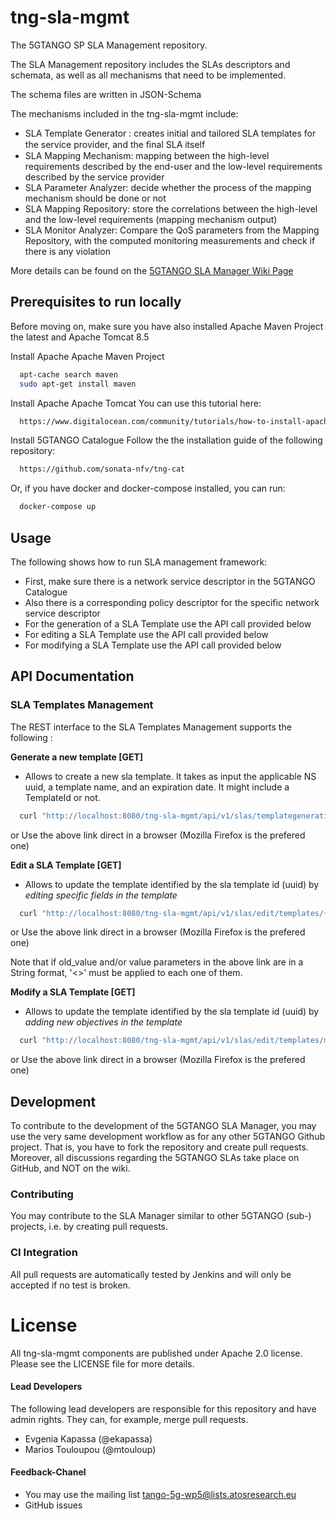 # tng-sla-mgmt
The 5GTANGO SP SLA Management repository.  

The SLA Management repository includes the SLAs descriptors and schemata, as well as all mechanisms that need to be implemented. 
   
The schema files are written in JSON-Schema      
   
The mechanisms included in the tng-sla-mgmt include:
*  SLA Template Generator : creates initial and tailored SLA templates for the service provider, and the ﬁnal SLA itself
*  SLA Mapping Mechanism:  mapping between the high-level requirements described by the end-user and the low-level requirements described by the service provider
*  SLA Parameter Analyzer: decide whether the process of the mapping mechanism should be done or not
*  SLA Mapping Repository: store the correlations between the high-level and the low-level requirements (mapping mechanism output)
*  SLA Monitor Analyzer: Compare the QoS parameters from the Mapping Repository, with the computed monitoring measurements and check if there is any violation  

More details can be found on the [5GTANGO SLA Manager Wiki Page](https://github.com/sonata-nfv/tng-sla-mgmt/wiki)

## Prerequisites to run locally
Before moving on, make sure you have also installed Apache Maven Project the latest and Apache Tomcat 8.5

Install Apache Apache Maven Project
```sh
  apt-cache search maven
  sudo apt-get install maven
```

Install Apache Apache Tomcat
You can use this tutorial here:
```sh
  https://www.digitalocean.com/community/tutorials/how-to-install-apache-tomcat-8-on-ubuntu-16-04
```

Install 5GTANGO Catalogue
Follow the the installation guide of the following repository:
```sh
  https://github.com/sonata-nfv/tng-cat
```

Or, if you have docker and docker-compose installed, you can run:
```sh
  docker-compose up
```

## Usage
The following shows how to run SLA management framework:
* First, make sure there is a network service descriptor in the 5GTANGO Catalogue
* Also there is a corresponding policy descriptor for the specific network service descriptor
* For the generation of a SLA Template use the API call provided below
* For editing a SLA Template use the API call provided below
* For modifying a SLA Template use the API call provided below


## API Documentation

### SLA Templates Management 
The REST interface to the SLA Templates Management supports the following :

**Generate a new template [GET]** 
* Allows to create a new sla template. It takes as input the applicable NS uuid, a template name, and an expiration date. It might include a TemplateId or not.
```sh
  curl "http://localhost:8080/tng-sla-mgmt/api/v1/slas/templategeneration/{nsd_uuid}?templateName=<>&expireDate=<>"
```
  or
  Use the above link direct in a browser (Mozilla Firefox is the prefered one)   
  
**Edit a SLA Template [GET]**
* Allows to update the template identified by the sla template id (uuid) by *editing specific fields in the template*
```sh
  curl "http://localhost:8080/tng-sla-mgmt/api/v1/slas/edit/templates/{sla_uuid}?field=<>&old_value=<>&value=<>"
```  
or
  Use the above link direct in a browser (Mozilla Firefox is the prefered one)
  
Note that if old_value and/or value parameters in the above link are in a String format, '<>' must be applied to each one of them.   

**Modify a SLA Template [GET]** 
* Allows to update the template identified by the sla template id (uuid) by *adding new objectives in the template*
```sh
  curl "http://localhost:8080/tng-sla-mgmt/api/v1/slas/edit/templates/modify/{sla_uuid}?objectives=<>&objectives=<>&slo_value=<>&slo_value=<>&slo_definition=<>&slo_definition=<>&slo_unit=%&<>&slo_unit=<>&metric=<>&expression=<>&expression_unit=<>&rate=<>&metric=<>&expression=<>&expression_unit=<>&rate=<>&parameter_unit=<>&parameter_definition=<>&parameter_name=<>&parameter_value=<>&parameter_unit=<>&parameter_definition=<>&parameter_name=<>&parameter_value=<>&parameter_unit=<>"
```   
  or
  Use the above link direct in a browser (Mozilla Firefox is the prefered one)   
  

## Development

To contribute to the development of the 5GTANGO SLA Manager, you may use the very same development workflow as for any other 5GTANGO Github project. That is, you have to fork the repository and create pull requests. Moreover, all discussions regarding the 5GTANGO SLAs take place on GitHub, and NOT on the wiki.

### Contributing

You may contribute to the SLA Manager similar to other 5GTANGO (sub-) projects, i.e. by creating pull requests.

### CI Integration

All pull requests are automatically tested by Jenkins and will only be accepted if no test is broken.

# License
All tng-sla-mgmt components are published under Apache 2.0 license. Please see the LICENSE file for more details.

#### Lead Developers

The following lead developers are responsible for this repository and have admin rights. They can, for example, merge pull requests.
*  Evgenia Kapassa (@ekapassa)
*  Marios Touloupou (@mtouloup)

####  Feedback-Chanel

* You may use the mailing list tango-5g-wp5@lists.atosresearch.eu   
* GitHub issues

